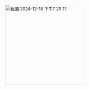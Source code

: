 <img width="266" alt="截圖 2024-12-18 下午7 29 17" src="https://github.com/user-attachments/assets/8b62d8e7-692b-4d52-93ef-1c0e04d2df8a" />
